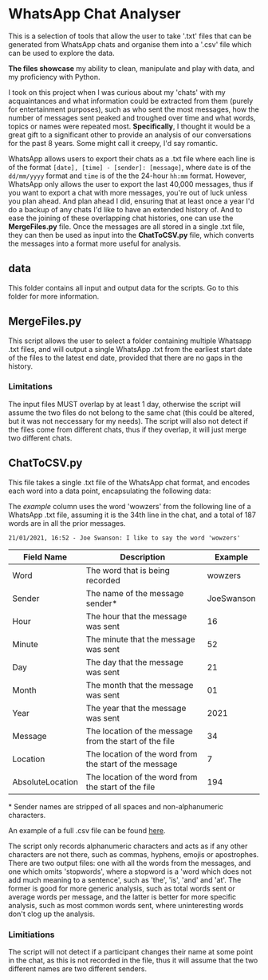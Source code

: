 # WhatsApp Chat Analyser

This is a selection of tools that allow the user to take '.txt' files that can be generated from WhatsApp chats and organise them into a '.csv' file which can be used to explore the data.

**The files showcase** my ability to clean, manipulate and play with data, and my proficiency with Python.

I took on this project when I was curious about my 'chats' with my acquaintances and what information could be extracted from them (purely for entertainment purposes), such as who sent the most messages, how the number of messages sent peaked and troughed over time and what words, topics or names were repeated most. **Specifically**, I thought it would be a great gift to a significant other to provide an analysis of our conversations for the past 8 years. Some might call it creepy, I'd say romantic.

WhatsApp allows users to export their chats as a .txt file where each line is of the format `[date], [time] - [sender]: [message]`, where `date` is of the `dd/mm/yyyy` format and `time` is of the the 24-hour `hh:mm` format. However, WhatsApp only allows the user to export the last 40,000 messages, thus if you want to export a chat with more messages, you're out of luck unless you plan ahead. And plan ahead I did, ensuring that at least once a year I'd do a backup of any chats I'd like to have an extended history of. And to ease the joining of these overlapping chat histories, one can use the **MergeFiles.py** file. Once the messages are all stored in a single .txt file, they can then be used as input into the **ChatToCSV.py** file, which converts the messages into a format more useful for analysis.

## data

This folder contains all input and output data for the scripts. Go to this folder for more information.

## MergeFiles.py

This script allows the user to select a folder containing multiple Whatsapp .txt files, and will output a single WhatsApp .txt from the earliest start date of the files to the latest end date, provided that there are no gaps in the history.

### Limitations

The input files MUST overlap by at least 1 day, otherwise the script will assume the two files do not belong to the same chat (this could be altered, but it was not neccessary for my needs). The script will also not detect if the files come from different chats, thus if they overlap, it will just merge two different chats.

## ChatToCSV.py

This file takes a single .txt file of the WhatsApp chat format, and encodes each word into a data point, encapsulating the following data:

The *example* column uses the word 'wowzers' from the following line of a WhatsApp .txt file, assuming it is the 34th line in the chat, and a total of 187 words are in all the prior messages.

`21/01/2021, 16:52 - Joe Swanson: I like to say the word 'wowzers'`

| Field Name | Description | Example |
| --- | --- | --- |
| Word | The word that is being recorded | wowzers |
| Sender | The name of the message sender\* | JoeSwanson |
| Hour | The hour that the message was sent | 16 |
| Minute | The minute that the message was sent | 52 |
| Day | The day that the message was sent | 21 |
| Month | The month that the message was sent | 01 |
| Year | The year that the message was sent | 2021 |
| Message | The location of the message from the start of the file | 34 |
| Location | The location of the word from the start of the message | 7 |
| AbsoluteLocation | The location of the word from the start of the file | 194 |

\* Sender names are stripped of all spaces and non-alphanumeric characters.

An example of a full .csv file can be found [here](./data/output/ganrer_20140723-20140807_CSV.csv).

The script only records alphanumeric characters and acts as if any other characters are not there, such as commas, hyphens, emojis or apostrophes. There are two output files: one with all the words from the messages, and one which omits 'stopwords', where a stopword is a 'word which does not add much meaning to a sentence', such as 'the', 'is', 'and' and 'at'. The former is good for more generic analysis, such as total words sent or average words per message, and the latter is better for more specific analysis, such as most common words sent, where uninteresting words don't clog up the analysis.

### Limitiations

The script will not detect if a participant changes their name at some point in the chat, as this is not recorded in the file, thus it will assume that the two different names are two different senders.
